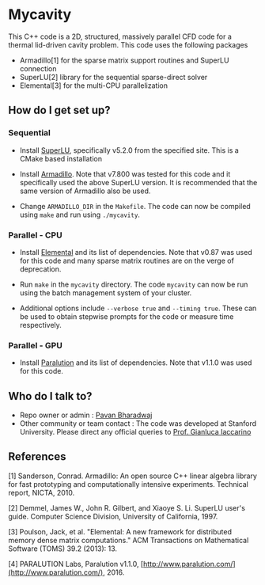 # Mycavity #

This C++ code is a 2D, structured, massively parallel CFD code for a thermal lid-driven cavity problem. This code uses the following packages

* Armadillo[1] for the sparse matrix support routines and SuperLU connection
* SuperLU[2] library for the sequential sparse-direct solver
* Elemental[3] for the multi-CPU parallelization 

## How do I get set up? ##

### Sequential ###
* Install [SuperLU](http://crd-legacy.lbl.gov/~xiaoye/SuperLU/), specifically v5.2.0 from the specified site. This is a CMake based installation

* Install [Armadillo](http://arma.sourceforge.net/). Note that v7.800 was tested for this code and it specifically used the above SuperLU version. It is recommended that the same version of Armadillo also be used.

* Change `ARMADILLO_DIR` in the `Makefile`. The code can now be compiled using `make` and run using `./mycavity`.

### Parallel - CPU ###

* Install [Elemental](http://libelemental.org/) and its list of dependencies. Note that v0.87 was used for this code and many sparse matrix routines are on the verge of deprecation.

* Run `make` in the `mycavity` directory. The code `mycavity` can now be run using the batch management system of your cluster.

* Additional options include `--verbose true` and `--timing true`. These can be used to obtain stepwise prompts for the code or measure time respectively.

### Parallel - GPU ###

* Install [Paralution](http://www.paralution.com) and its list of dependencies. Note that v1.1.0 was used for this code.

## Who do I talk to? ##

* Repo owner or admin : [Pavan Bharadwaj](https://github.com/gpavanb)
* Other community or team contact : The code was developed at Stanford University. Please direct any official queries to [Prof. Gianluca Iaccarino](mailto:jops@stanford.edu)

## References ##

[1] Sanderson, Conrad. Armadillo: An open source C++ linear algebra library for fast prototyping and computationally intensive experiments. Technical report, NICTA, 2010.

[2] Demmel, James W., John R. Gilbert, and Xiaoye S. Li. SuperLU user's guide. Computer Science Division, University of California, 1997.

[3] Poulson, Jack, et al. "Elemental: A new framework for distributed memory dense matrix computations." ACM Transactions on Mathematical Software (TOMS) 39.2 (2013): 13.

[4] PARALUTION Labs, Paralution v1.1.0, [http://www.paralution.com/](http://www.paralution.com/), 2016.
